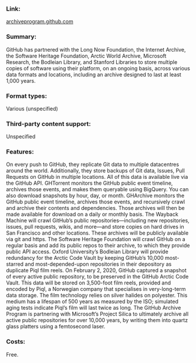 ### Link: 
[archiveprogram.github.com](https://archiveprogram.github.com/) 
### Summary: 
GitHub has partnered with the Long Now Foundation, the Internet Archive, the Software Heritage Foundation, Arctic World Archive, Microsoft Research, the Bodleian Library, and Stanford Libraries to store multiple copies of software using their platform, on an ongoing basis, across various data formats and locations, including an archive designed to last at least 1,000 years.
### Format types: 
Various (unspecified)
### Third-party content support: 
Unspecified
### Features: 
On every push to GitHub, they replicate Git data to multiple datacentres around the world. Additionally, they store backups of Git data, Issues, Pull Requests on GitHub in multiple locations. All of this data is available live via the GitHub API. GHTorrent monitors the GitHub public event timeline, archives those events, and makes them queryable using BigQuery. You can also download snapshots by hour, day, or month. GHArchive monitors the GitHub public event timeline, archives those events, and recursively crawl and archive their contents and dependencies. Those archives will then be made available for download on a daily or monthly basis. The Wayback Machine will crawl GitHub’s public repositories—including new repositories, issues, pull requests, wikis, and more—and store copies on hard drives in San Francisco and other locations. These archives will be publicly available via git and https. The Software Heritage Foundation will crawl GitHub on a regular basis and add its public repos to their archive, to which they provide public API access. Oxford University’s Bodleian Library will provide redundancy for the Arctic Code Vault by keeping GitHub’s 10,000 most-starred and most-depended-upon repositories in their depository as duplicate Piql film reels. On February 2, 2020, GitHub captured a snapshot of every active public repository, to be preserved in the GitHub Arctic Code Vault. This data will be stored on 3,500-foot film reels, provided and encoded by Piql, a Norwegian company that specialises in very-long-term data storage. The film technology relies on silver halides on polyester. This medium has a lifespan of 500 years as measured by the ISO; simulated aging tests indicate Piql’s film will last twice as long. The GitHub Archive Program is partnering with Microsoft’s Project Silica to ultimately archive all active public repositories for over 10,000 years, by writing them into quartz glass platters using a femtosecond laser.
### Costs: 
Free.
